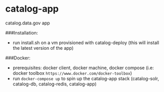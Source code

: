 # catalog-app
catalog.data.gov app

###Installation:
- run install.sh on a vm provisioned with catalog-deploy (this will install the latest version of the app)

###Docker:
- prerequisites: docker client, docker machine, docker compose (i.e: docker toolbox `https://www.docker.com/docker-toolbox`)
- run `docker-compose up` to spin up the catalog-app stack (catalog-solr, catalog-db, catalog-redis, catalog-app)
